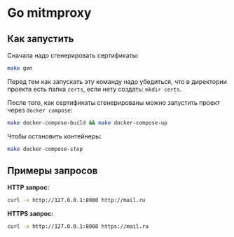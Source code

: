 # Go mitmproxy

## Как запустить

Сначала надо сгенерировать сертификаты:

```bash
make gen
```

Перед тем как запускать эту команду надо убедиться, что в директории проекта есть папка `certs`, если нету создать: `mkdir certs`.

После того, как сертификаты сгенерированы можно запустить проект через `docker compose`:

```bash
make docker-compose-build && make docker-compose-up
```

Чтобы остановить контейнеры:

```bash
make docker-compose-stop
```

## Примеры запросов

**HTTP запрос:**

```bash
curl -x http://127.0.0.1:8080 http://mail.ru
```

**HTTPS запрос:**

```bash
curl -x http://127.0.0.1:8080 https://mail.ru
```

